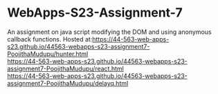 # WebApps-S23-Assignment-7
An assignment on java script modifying the DOM and using anonymous callback functions.
Hosted at:https://44-563-web-apps-s23.github.io/44563-webapps-s23-assignment7-PoojithaMudupu/hunter.html<br>
https://44-563-web-apps-s23.github.io/44563-webapps-s23-assignment7-PoojithaMudupu/react.html<br>
https://44-563-web-apps-s23.github.io/44563-webapps-s23-assignment7-PoojithaMudupu/delayq.html<br>
